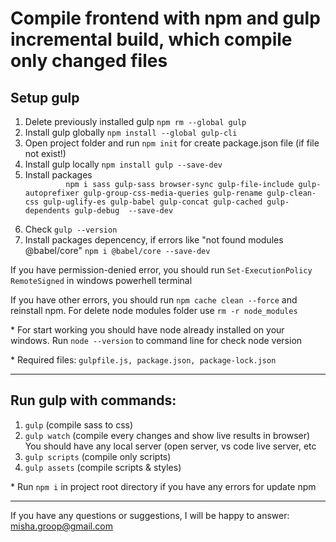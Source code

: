 <h1>Compile frontend with npm and gulp <br><span>incremental build, which compile only changed files</span></h1>
<h2>Setup gulp</h2>
<ol>
   <li>Delete previously installed gulp <code>npm rm --global gulp</code></li>
   <li>Install gulp globally <code>npm install --global gulp-cli</code></li>
   <li>Open project folder and run <code>npm init</code> for create package.json file (if file not exist!)</li>
   <li>Install gulp locally <code>npm install gulp --save-dev </code></li>
   <li>Install packages
      <code>
         npm i sass gulp-sass browser-sync gulp-file-include gulp-autoprefixer gulp-group-css-media-queries gulp-rename gulp-clean-css gulp-uglify-es gulp-babel gulp-concat gulp-cached gulp-dependents gulp-debug  --save-dev
      </code>
   </li>
   <li>Check <code>gulp --version</code></li>
   <li>Install packages depencency, if errors like "not found modules @babel/core" <code>npm i @babel/core --save-dev </code></li>
</ol>
<p>If you have permission-denied error, you should run <code>Set-ExecutionPolicy RemoteSigned</code> in windows powerhell terminal</p>
<p>If you have other errors, you should run <code>npm cache clean --force</code> and reinstall npm. For delete node modules folder use <code>rm -r node_modules</code></p>
<p>* For start working you should have <span>node</span> already installed on your windows. Run <code>node --version</code> to command line for check node version</p>
<p>* Required files: <code>gulpfile.js, package.json, package-lock.json</code></p>
<hr>
<h2>Run gulp with commands:</h2>
<ol>
   <li><code>gulp</code> (compile sass to css)</li>
   <li><code>gulp watch</code> (compile every changes and show live results in browser) <span> You should have any local server (open server, vs code live server, etc</span></li>
   <li><code>gulp scripts</code> (compile only scripts)</li>
   <li><code>gulp assets</code> (compile scripts & styles)</li>
</ol>
<p>* Run <code>npm i</code> in project root directory if you have any errors for update npm</p>
<hr>

<p>If you have any questions or suggestions, I will be happy to answer: <a href="mailto:misha.groop@gmail.com">misha.groop@gmail.com</a></p>

